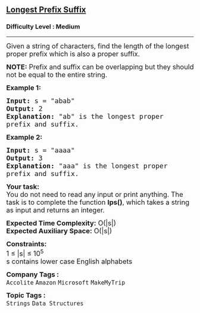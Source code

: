 <h2><a href="https://practice.geeksforgeeks.org/problems/longest-prefix-suffix2527/1?page=1&difficulty[]=1&status[]=unsolved&category[]=Strings&curated[]=1&sortBy=submissions">Longest Prefix Suffix</a></h2><h3>Difficulty Level : Medium</h3><hr><div class="problems_problem_content__Xm_eO"><p><span style="font-size:18px">Given a string of characters, find the length of the longest proper prefix which is also a proper suffix.</span></p>

<p><span style="font-size:18px"><strong>NOTE:</strong> Prefix and suffix can be overlapping but they should not be equal to the entire string.</span></p>

<p><strong><span style="font-size:18px">Example 1:</span></strong></p>

<pre><span style="font-size:18px"><strong>Input:</strong> s = "abab"</span>
<span style="font-size:18px"><strong>Output:</strong> 2
<strong>Explanation:</strong> "ab" is the longest proper 
prefix and suffix. </span></pre>

<p><strong><span style="font-size:18px">Example 2:</span></strong></p>

<pre><span style="font-size:18px"><strong>Input:</strong> s = "aaaa"</span>
<span style="font-size:18px"><strong>Output:</strong> 3
<strong>Explanation:</strong> "aaa" is the longest proper 
prefix and suffix. </span></pre>

<p><span style="font-size:18px"><strong>Your task:</strong><br>
You do not need to read any input or print anything. The task is to complete the function <strong>lps()</strong>, which takes a string as input and returns an integer. </span></p>

<p><span style="font-size:18px"><strong>Expected Time Complexity:</strong>&nbsp;O(|s|)<br>
<strong>Expected Auxiliary Space:</strong>&nbsp;O(|s|)</span></p>

<p><span style="font-size:18px"><strong>Constraints:</strong></span><br>
<span style="font-size:18px">1 ≤ |s| ≤ 10<sup>5</sup><br>
s contains lower case English alphabets</span></p>
</div><p><span style=font-size:18px><strong>Company Tags : </strong><br><code>Accolite</code>&nbsp;<code>Amazon</code>&nbsp;<code>Microsoft</code>&nbsp;<code>MakeMyTrip</code>&nbsp;<br><p><span style=font-size:18px><strong>Topic Tags : </strong><br><code>Strings</code>&nbsp;<code>Data Structures</code>&nbsp;